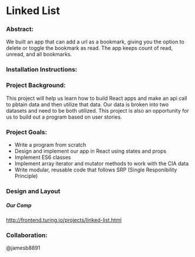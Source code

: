 # Linked List

### Abstract:

We built an app that can add a url as a bookmark, giving you the option to delete or toggle the bookmark as read. The app keeps count of read, unread, and all bookmarks.

### Installation Instructions:


### Project Background:

This project will help us learn how to build React apps and make an api call to pbtain data and then utilize that data. Our data is broken into two datasets and need to be both utilized. This project is also an opportunity for us to build out a program based on user stories.

### Project Goals:

- Write a program from scratch
- Design and implement our app in React using states and props
- Implement ES6 classes
- Implement array iterator and mutator methods to work with the CIA data
- Write modular, reusable code that follows SRP (Single Responibility Principle)

### Design and Layout

##### Our Comp

http://frontend.turing.io/projects/linked-list.html

### Collaboration:

@jamesb8891
